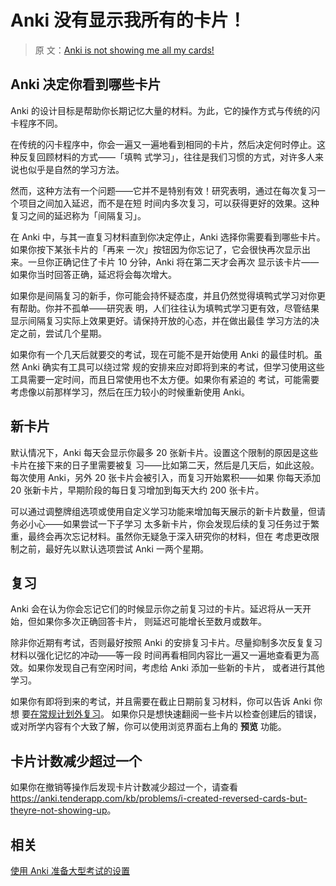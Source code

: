 # Anki 没有显示我所有的卡片！

> 原
> 文：[Anki is not showing me all my cards!](https://faqs.ankiweb.net/anki-is-not-showing-me-all-my-cards.html)

<h2>Anki 决定你看到哪些卡片</h2>

Anki 的设计目标是帮助你长期记忆大量的材料。为此，它的操作方式与传统的闪卡程序不同。

在传统的闪卡程序中，你会一遍又一遍地看到相同的卡片，然后决定何时停止。这种反复回顾材料的方式——「填鸭
式学习」，往往是我们习惯的方式，对许多人来说也似乎是自然的学习方法。

然而，这种方法有一个问题——它并不是特别有效！研究表明，通过在每次复习一个项目之间加入延迟，而不是在短
时间内多次复习，可以获得更好的效果。这种复习之间的延迟称为「间隔复习」。

在 Anki 中，与其一直复习材料直到你决定停止，Anki 选择你需要看到哪些卡片。如果你按下某张卡片的「再来
一次」按钮因为你忘记了，它会很快再次显示出来。一旦你正确记住了卡片 10 分钟，Anki 将在第二天才会再次
显示该卡片——如果你当时回答正确，延迟将会每次增大。

如果你是间隔复习的新手，你可能会持怀疑态度，并且仍然觉得填鸭式学习对你更有帮助。你并不孤单——研究表
明，人们往往认为填鸭式学习更有效，尽管结果显示间隔复习实际上效果更好。请保持开放的心态，并在做出最佳
学习方法的决定之前，尝试几个星期。

如果你有一个几天后就要交的考试，现在可能不是开始使用 Anki 的最佳时机。虽然 Anki 确实有工具可以绕过常
规的安排来应对即将到来的考试，但学习使用这些工具需要一定时间，而且日常使用也不太方便。如果你有紧迫的
考试，可能需要考虑像以前那样学习，然后在压力较小的时候重新使用 Anki。

<h2>新卡片</h2>

默认情况下，Anki 每天会显示你最多 20 张新卡片。设置这个限制的原因是这些卡片在接下来的日子里需要被复
习——比如第二天，然后是几天后，如此这般。每次使用 Anki，另外 20 张卡片会被引入，而复习开始累积——如果
你每天添加 20 张新卡片，早期阶段的每日复习增加到每天大约 200 张卡片。

可以通过调整牌组选项或使用自定义学习功能来增加每天展示的新卡片数量，但请务必小心——如果尝试一下子学习
太多新卡片，你会发现后续的复习任务过于繁重，最终会再次忘记材料。虽然你无疑急于深入研究你的材料，但在
考虑更改限制之前，最好先以默认选项尝试 Anki 一两个星期。

<h2>复习</h2>

Anki 会在认为你会忘记它们的时候显示你之前复习过的卡片。延迟将从一天开始，但如果你多次正确回答卡片，
则延迟可能增长至数月或数年。

除非你近期有考试，否则最好按照 Anki 的安排复习卡片。尽量抑制多次反复复习材料以强化记忆的冲动——等一段
时间再看相同内容比一遍又一遍地查看更为高效。如果你发现自己有空闲时间，考虑给 Anki 添加一些新的卡片，
或者进行其他学习。

如果你有即将到来的考试，并且需要在截止日期前复习材料，你可以告诉 Anki 你想
要[在常规计划外复习](https://open-spaced-repetition.github.io/anki-manual-zh-CN/filtered-decks.html)。
如果你只是想快速翻阅一些卡片以检查创建后的错误，或对所学内容有个大致了解，你可以使用浏览界面右上角的
**预览** 功能。

<h2>卡片计数减少超过一个</h2>

如果你在撤销等操作后发现卡片计数减少超过一个，请查看
<https://anki.tenderapp.com/kb/problems/i-created-reversed-cards-but-theyre-not-showing-up>。

<h2>相关</h2>

[使用 Anki 准备大型考试的设置](https://open-spaced-repetition.github.io/anki-faqs-zh-CN/settings-for-using-anki-to-prepare-for-a-large-exam.html)
